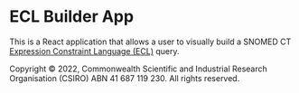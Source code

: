 # ECL Builder App

This is a React application that allows a user to visually build a SNOMED CT
[Expression Constraint Language (ECL)](http://snomed.org/ecl) query.

Copyright © 2022, Commonwealth Scientific and Industrial Research Organisation
(CSIRO) ABN 41 687 119 230. All rights reserved.
